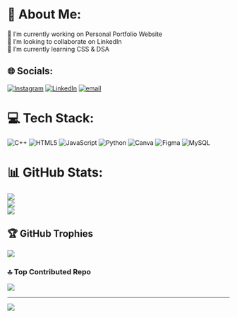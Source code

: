 # 💫 About Me:
🔭 I’m currently working on Personal Portfolio Website<br>👯 I’m looking to collaborate on LinkedIn<br>🌱 I’m currently learning CSS & DSA<br>


## 🌐 Socials:
[![Instagram](https://img.shields.io/badge/Instagram-%23E4405F.svg?logo=Instagram&logoColor=white)](https://instagram.com/riddhi_mdt) [![LinkedIn](https://img.shields.io/badge/LinkedIn-%230077B5.svg?logo=linkedin&logoColor=white)](https://linkedin.com/in/riddhi-mhadgut-3b0a21289) [![email](https://img.shields.io/badge/Email-D14836?logo=gmail&logoColor=white)](mailto:riddhimhadgut17@gmail.com) 

# 💻 Tech Stack:
![C++](https://img.shields.io/badge/c++-%2300599C.svg?style=for-the-badge&logo=c%2B%2B&logoColor=white) ![HTML5](https://img.shields.io/badge/html5-%23E34F26.svg?style=for-the-badge&logo=html5&logoColor=white) ![JavaScript](https://img.shields.io/badge/javascript-%23323330.svg?style=for-the-badge&logo=javascript&logoColor=%23F7DF1E) ![Python](https://img.shields.io/badge/python-3670A0?style=for-the-badge&logo=python&logoColor=ffdd54) ![Canva](https://img.shields.io/badge/Canva-%2300C4CC.svg?style=for-the-badge&logo=Canva&logoColor=white) ![Figma](https://img.shields.io/badge/figma-%23F24E1E.svg?style=for-the-badge&logo=figma&logoColor=white) ![MySQL](https://img.shields.io/badge/mysql-4479A1.svg?style=for-the-badge&logo=mysql&logoColor=white)
# 📊 GitHub Stats:
![](https://github-readme-stats.vercel.app/api?username=RiddhiM170904&theme=tokyonight&hide_border=false&include_all_commits=true&count_private=true)<br/>
![](https://github-readme-streak-stats.herokuapp.com/?user=RiddhiM170904&theme=tokyonight&hide_border=false)<br/>
![](https://github-readme-stats.vercel.app/api/top-langs/?username=RiddhiM170904&theme=tokyonight&hide_border=false&include_all_commits=true&count_private=true&layout=compact)

## 🏆 GitHub Trophies
![](https://github-profile-trophy.vercel.app/?username=RiddhiM170904&theme=tokyonight&no-frame=false&no-bg=true&margin-w=4)

### 🔝 Top Contributed Repo
![](https://github-contributor-stats.vercel.app/api?username=RiddhiM170904&limit=5&theme=tokyonight&combine_all_yearly_contributions=true)

---
[![](https://visitcount.itsvg.in/api?id=RiddhiM170904&icon=0&color=0)](https://visitcount.itsvg.in)

